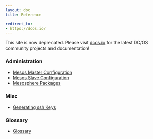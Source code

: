 ```yaml
---
layout: doc
title: Reference

redirect_to:
- https://dcos.io/
---
```


This site is now deprecated. Please visit [dcos.io](https://dcos.io/) for the latest DC/OS community projects and documentation!

<a name="administration" ></a>
### Administration

* [Mesos Master Configuration](mesos-master)
* [Mesos Slave Configuration](mesos-slave)
* [Mesosphere Packages](packages)

<a name="misc" ></a>
### Misc

* [Generating ssh Keys](generate-ssh-key)


<a name="glossary" ></a>
### Glossary

* [Glossary](glossary)
